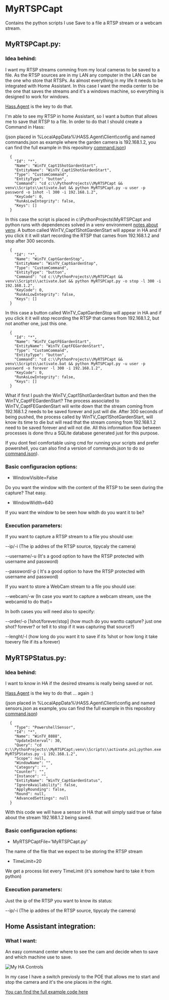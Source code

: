 # MyRTSPCapt

Contains the python scripts I use Save to a file a RTSP stream or a webcam stream.

## MyRTSPCapt.py:
### Idea behind:

I want my RTSP streams comming from my local cameras to be saved to a file. As the RTSP sources are in my LAN any computer in the LAN can be the one who store that RTSPs. As almost everything in my life it needs to be integrated with Home Assistant. In this case I want the media center to be the one that saves the streams and it's a windows machine, so everything is designed to work for windows.

[Hass.Agent](https://github.com/hass-agent/HASS.Agent) is the key to do that.

I'm able to see my RTSP in home Assistant, so I want a button that allows me to save that RTSP to a file. In order to do that I should create a Command in Hass:

(json placed in %LocalAppData%\HASS.Agent\Client\config and named commands.json as example where the garden camera is 192.168.1.2, you can find the full example in this repository [command.json](https://github.com/urri34/MyRTSPCapt/blob/main/commands_cmd.json))
```
  {
    "Id": "*",
    "Name": "WinTV_Capt1ShotGardenStart",
    "EntityName": "WinTV_Capt1ShotGardenStart",
    "Type": "CustomCommand",
    "EntityType": "button",
    "Command": "cd c:\\PythonProjects\\MyRTSPCapt && venv\\Scripts\\activate.bat && python MyRTSPCapt.py -u user -p password -o 1shot -l 300 -i 192.168.1.2",
    "KeyCode": 0,
    "RunAsLowIntegrity": false,
    "Keys": []
  }
```
In this case the script is placed in c:\PythonProjects\MyRTSPCapt and python runs with dependences solved in a venv environment [notes about venv](https://docs.python.org/3/library/venv.html). A button called WinTV_Capt1ShotGardenStart will appear in HA and if you click it it will start recording the RTSP that cames from 192.168.1.2 and stop after 300 seconds.
```
  {
    "Id": "*",
    "Name": "WinTV_CaptGardenStop",
    "EntityName": "WinTV_CaptGardenStop",
    "Type": "CustomCommand",
    "EntityType": "button",
    "Command": "cd c:\\PythonProjects\\MyRTSPCapt && venv\\Scripts\\activate.bat && python MyRTSPCapt.py -o stop -l 300 -i 192.168.1.2",
    "KeyCode": 0,
    "RunAsLowIntegrity": false,
    "Keys": []
  }
```
In this case a button called WinTV_CaptGardenStop will appear in HA and if you click it it will stop recording the RTSP that cames from 192.168.1.2, but not another one, just this one.
```
  {
    "Id": "*",
    "Name": "WinTV_CaptFEGardenStart",
    "EntityName": "WinTV_CaptFEGardenStart",
    "Type": "CustomCommand",
    "EntityType": "button",
    "Command": "cd c:\\PythonProjects\\MyRTSPCapt && venv\\Scripts\\activate.bat && python MyRTSPCapt.py -u user -p password -o forever -l 300 -i 192.168.1.2",
    "KeyCode": 0,
    "RunAsLowIntegrity": false,
    "Keys": []
  }
```
What if first I push the WinTV_Capt1ShotGardenStart button and then the WinTV_CaptFEGardenStart? The process associated to WinTV_CaptFEGardenStart will write down that the stream coming from 192.168.1.2 needs to be saved forever and just will die. After 300 seconds of being pushed, the process called by WinTV_Capt1ShotGardenStart, will know its time to die but will read that the stream coming from 192.168.1.2 need to be saved forever and will not die. All this information flow between processes is done thru a SQLite database generated just for this purpose.

If you dont feel comfortable using cmd for running your scripts and prefer powershell, you can also find a version of commands.json to do so [command.json](https://github.com/urri34/MyRTSPCapt/blob/main/commands_powershell.json)).

### Basic configuracion options:

- WindowVisible=False

Do you want the window with the content of the RTSP to be seen during the capture? That easy.

- WindowWidth=640

If you want the window to be seen how witdh do you want it to be?

### Execution parameters:

If you want to capture a RTSP stream to a file you should use:

--ip/-i <ip> (The ip addres of the RTSP source, tipycaly the camera)

--username/-u <username> (It's a good option to have the RTSP protected with username and password)

--password/-p <password>( It's a good option to have the RTSP protected with username and password)

If you want to store a WebCam stream to a file you should use:

--webcam/-w <webcamid> (In case you want to capture a webcam stream, use the webcamid to do that)=

In both cases you will need also to specify:

--order/-o [1shot/forever/stop] (how much do you wantto capture? just one shot? forever? or tell it to stop if it was capturing that source?)

--lenght/-l <secs> (how long do you want it to save if its 1shot or how long it take toevery file if its a forever)

## MyRTSPStatus.py:
### Idea behind:
I want to know in HA if the desired streams is really being saved or not.

[Hass.Agent](https://github.com/hass-agent/HASS.Agent) is the key to do that ... again :)

(json placed in %LocalAppData%\HASS.Agent\Client\config and named sensors.json as example, you can find the full example in this repository [command.json](https://github.com/urri34/MyRTSPCapt/blob/main/sensors.json))
```
  {
    "Type": "PowershellSensor",
    "Id": "*",
    "Name": "WinTV_8888",
    "UpdateInterval": 30,
    "Query": "cd c:\\PythonProjects\\MyRTSPCapt;venv\\Scripts\\activate.ps1;python.exe MyRTSPStatus.py -i 192.168.1.2",
    "Scope": null,
    "WindowName": "",
    "Category": "",
    "Counter": "",
    "Instance": "",
    "EntityName": "WinTV_CaptGardenStatus",
    "IgnoreAvailability": false,
    "ApplyRounding": false,
    "Round": null,
    "AdvancedSettings": null
  }
```
With this code we will have a sensor in HA that will simply said true or false about the stream 192.168.1.2 being saved.

### Basic configuracion options:

- MyRTSPCaptFile='MyRTSPCapt.py'

The name of the file that we expect to be storing the RTSP stream

- TimeLimit=20

We get a process list every TimeLimit (it's somehow hard to take it from python)

### Execution parameters:

Just the ip of the RTSP you want to know its status:

--ip/-i <ip> (The ip addres of the RTSP source, tipycaly the camera)

## Home Assistant integration:

### What I want:

An easy command center where to see the cam and decide when to save and which machine use to save.

![My HA Controls](https://github.com/urri34/MyRTSPCapt/blob/main/CaptureGarden.jpg)

In my case I have a switch previosly to the POE that allows me to start and stop the camera and it's the one places in the right.

[You can find the full example code here](https://github.com/urri34/MyRTSPCapt/blob/main/HomeAssistantCard.yaml)
